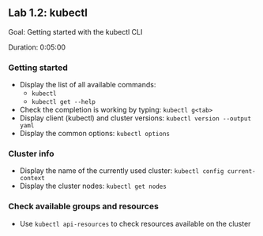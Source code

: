 
## Lab 1.2: kubectl

Goal: Getting started with the kubectl CLI

Duration: 0:05:00

### Getting started

- Display the list of all available commands:
  - `kubectl`
  - `kubectl get --help`
- Check the completion is working by typing: `kubectl g<tab>`
- Display client (kubectl) and cluster versions: `kubectl version --output yaml`
- Display the common options: `kubectl options`

### Cluster info

- Display the name of the currently used cluster: `kubectl config current-context`
- Display the cluster nodes: `kubectl get nodes`

### Check available groups and resources

- Use `kubectl api-resources` to check resources available on the cluster

<div class="pb"></div>
